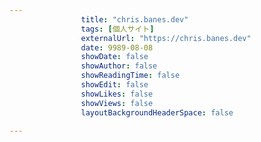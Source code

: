 ---
                title: "chris.banes.dev"
                tags: [個人サイト]
                externalUrl: "https://chris.banes.dev"
                date: 9989-08-08
                showDate: false
                showAuthor: false
                showReadingTime: false
                showEdit: false
                showLikes: false
                showViews: false
                layoutBackgroundHeaderSpace: false
                ---

